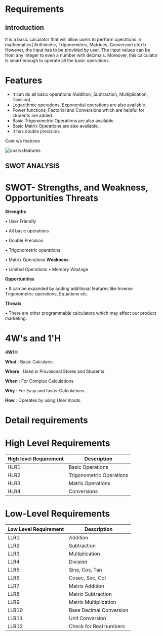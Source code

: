 # Requirements
## Introduction
It is a basic calculator that will allow users to perform operations in mathematics( Arithimetic, Trigonometric, Matrices, Conversion etc) b However, the input has to be provided by user. The input values can be from any integer to even a number with decimals. Moreover, this calculator is smart enough to operate all the basic operations.
# **Features**

- It can do all basic operations (Addition, Subtraction, Multiplication, Division).
- Logarithmic operations, Exponential operations are also available.
- Power functions, Factorial and Conversions which are helpful for students are added.
- Basic Trigonometric Operations are also available.
- Basic Matrix Operations are also available.
- It has double precision.

Cost v/s features

![costvsfeatures](https://user-images.githubusercontent.com/78853987/107947612-a2bea200-6fb8-11eb-9838-2495a79aabf7.PNG)


## SWOT ANALYSIS
# **SWOT- Strengths, and Weakness, Opportunities Threats**

 **Strengths** 

• User Friendly

• All basic operations

• Double Precision

• Trigonometric operations

• Matrix Operations
 **Weakness**

•	Limited Operations
•	Memory Wastage

**Opportunities**

•	It can be expanded by adding additional features like Inverse Trigonometric operations, Equations etc.

  **Threats**

• There are other programmable calculators which may affect our product marketing.

# 4W&#39;s and 1&#39;H

 **4W1H**

**What** : Basic Calculator.

**Where** : Used in Provisional Stores and Students.

**When** : For Complex Calculations.

**Why** : For Easy and faster Calculations.

**How** : Operates by using User Inputs.


# Detail requirements
# **High Level Requirements**

| High level Requirement | Description |
| --- | --- |
| HLR1 | Basic Operations |
| HLR2 | Trigonometric Operations |
| HLR3 | Matrix Operations |
| HLR4 | Conversions |

# **Low-Level Requirements**

| Low Level Requirement | Description |
| --- | --- |
| LLR1 | Addition |
| LLR2 | Subtraction |
| LLR3 | Multiplication |
| LLR4 | Division |
| LLR5 | Sine, Cos, Tan |
| LLR6 | Cosec, Sec, Cot |
| LLR7 | Matrix Addition |
| LLR8 | Matrix Subtraction |
| LLR9 | Matrix Multiplication |
| LLR10 | Base Decimal Conversion |
| LLR11 | Unit Conversion |
| LLR12 | Check for Real numbers |
